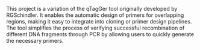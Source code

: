 This project is a variation of the qTagGer tool originally developed by RGSchindler.
It enables the automatic design of primers for overlapping regions, making it easy to integrate into cloning or primer design pipelines. 
The tool simplifies the process of verifying successful recombination of different DNA fragments through PCR 
by allowing users to quickly generate the necessary primers.
